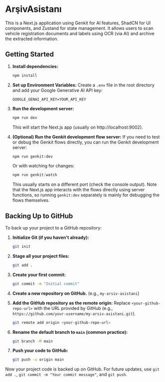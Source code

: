 # ArşivAsistanı

This is a Next.js application using Genkit for AI features, ShadCN for UI components, and Zustand for state management. It allows users to scan vehicle registration documents and labels using OCR (via AI) and archive the extracted information.

## Getting Started

1.  **Install dependencies:**
    ```bash
    npm install
    ```

2.  **Set up Environment Variables:**
    Create a `.env` file in the root directory and add your Google Generative AI API key:
    ```env
    GOOGLE_GENAI_API_KEY=YOUR_API_KEY
    ```

3.  **Run the development server:**
    ```bash
    npm run dev
    ```
    This will start the Next.js app (usually on http://localhost:9002).

4.  **(Optional) Run the Genkit development flow server:**
    If you need to test or debug the Genkit flows directly, you can run the Genkit development server:
    ```bash
    npm run genkit:dev
    ```
    Or with watching for changes:
    ```bash
    npm run genkit:watch
    ```
    This usually starts on a different port (check the console output). Note that the Next.js app interacts with the flows directly using server functions, so running `genkit:dev` separately is mainly for debugging the flows themselves.

## Backing Up to GitHub

To back up your project to a GitHub repository:

1.  **Initialize Git (if you haven't already):**
    ```bash
    git init
    ```

2.  **Stage all your project files:**
    ```bash
    git add .
    ```

3.  **Create your first commit:**
    ```bash
    git commit -m "Initial commit"
    ```

4.  **Create a new repository on GitHub.** (e.g., `my-arsiv-asistani`)

5.  **Add the GitHub repository as the remote origin:**
    Replace `<your-github-repo-url>` with the URL provided by GitHub (e.g., `https://github.com/your-username/my-arsiv-asistani.git`).
    ```bash
    git remote add origin <your-github-repo-url>
    ```

6.  **Rename the default branch to `main` (common practice):**
    ```bash
    git branch -M main
    ```

7.  **Push your code to GitHub:**
    ```bash
    git push -u origin main
    ```

Now your project code is backed up on GitHub. For future updates, use `git add .`, `git commit -m "Your commit message"`, and `git push`.
